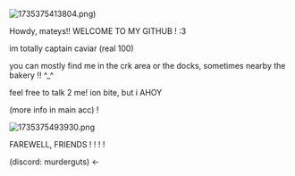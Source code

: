 ![1735375413804.png](https://github.com/user-attachments/assets/50c0654a-c5a6-49bf-8f15-e443677ebe2e))

Howdy, mateys!! WELCOME TO MY GITHUB ! :3

im totally captain caviar (real 100)

you can mostly find me in the crk area or the docks, sometimes nearby the bakery !! ^_^

feel free to talk 2 me! ion bite, but i AHOY

(more info in main acc) !

![1735375493930.png](https://github.com/user-attachments/assets/697ad19d-ae7a-4bfe-9ec4-fe5b6ad2c31f)

FAREWELL, FRIENDS ! ! ! !

(discord: murderguts) <-
